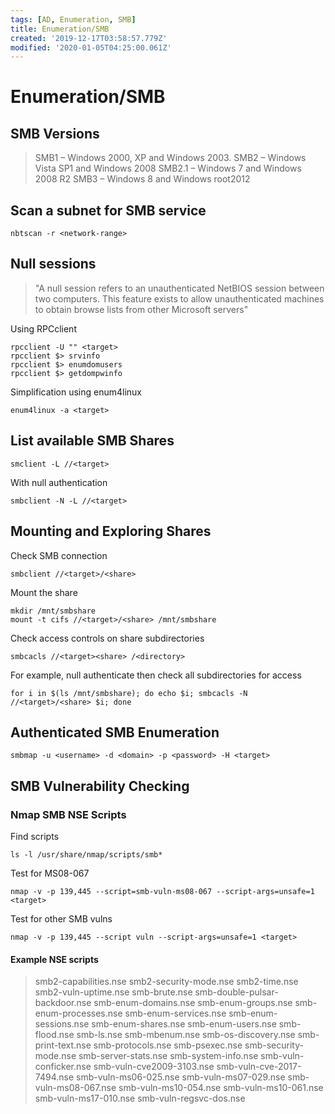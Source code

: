 ```yaml
---
tags: [AD, Enumeration, SMB]
title: Enumeration/SMB
created: '2019-12-17T03:58:57.779Z'
modified: '2020-01-05T04:25:00.061Z'
---
```


# Enumeration/SMB
## SMB Versions
> SMB1 – Windows 2000, XP and Windows 2003.
  SMB2 – Windows Vista SP1 and Windows 2008
  SMB2.1 – Windows 7 and Windows 2008 R2
  SMB3 – Windows 8 and Windows root2012

## Scan a subnet for SMB service
```
nbtscan -r <network-range>
```

## Null sessions
> "A null session refers to an unauthenticated NetBIOS session between two computers.
This feature exists to allow unauthenticated machines to obtain browse lists from other
Microsoft servers"

Using RPCclient
```
rpcclient -U "" <target>
rpcclient $> srvinfo
rpcclient $> enumdomusers
rpcclient $> getdompwinfo
```
Simplification using enum4linux
```
enum4linux -a <target>
```

## List available SMB Shares
```
smclient -L //<target>
```
With null authentication
```
smbclient -N -L //<target>
```

## Mounting and Exploring Shares
Check SMB connection
```
smbclient //<target>/<share>
```
Mount the share
```
mkdir /mnt/smbshare
mount -t cifs //<target>/<share> /mnt/smbshare
```
Check access controls on share subdirectories
```
smbcacls //<target><share> /<directory>
```
For example, null authenticate then check all subdirectories for access
```
for i in $(ls /mnt/smbshare); do echo $i; smbcacls -N //<target>/<share> $i; done
```

## Authenticated SMB Enumeration
```
smbmap -u <username> -d <domain> -p <password> -H <target>
```

## SMB Vulnerability Checking
### Nmap SMB NSE Scripts
Find scripts
```
ls -l /usr/share/nmap/scripts/smb*
```
Test for MS08-067
```
nmap -v -p 139,445 --script=smb-vuln-ms08-067 --script-args=unsafe=1 <target>
```
Test for other SMB vulns
```
nmap -v -p 139,445 --script vuln --script-args=unsafe=1 <target>
```

#### Example NSE scripts
> smb2-capabilities.nse
  smb2-security-mode.nse
  smb2-time.nse
  smb2-vuln-uptime.nse
  smb-brute.nse
  smb-double-pulsar-backdoor.nse
  smb-enum-domains.nse
  smb-enum-groups.nse
  smb-enum-processes.nse
  smb-enum-services.nse
  smb-enum-sessions.nse
  smb-enum-shares.nse
  smb-enum-users.nse
  smb-flood.nse
  smb-ls.nse
  smb-mbenum.nse
  smb-os-discovery.nse
  smb-print-text.nse
  smb-protocols.nse
  smb-psexec.nse
  smb-security-mode.nse
  smb-server-stats.nse
  smb-system-info.nse
  smb-vuln-conficker.nse
  smb-vuln-cve2009-3103.nse
  smb-vuln-cve-2017-7494.nse
  smb-vuln-ms06-025.nse
  smb-vuln-ms07-029.nse
  smb-vuln-ms08-067.nse
  smb-vuln-ms10-054.nse
  smb-vuln-ms10-061.nse
  smb-vuln-ms17-010.nse
  smb-vuln-regsvc-dos.nse

